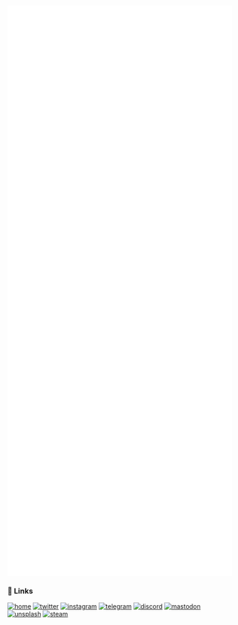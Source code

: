<img align="center" src="/metrics.base.svg" alt="basic">
<img align="center" src="/metrics.plugin.svg" alt="detail">

### 🔗 Links

[![home](https://img.shields.io/badge/Home-24292F?style=for-the-badge&logo=github&logoColor=white)](https://krzhck.github.io)
[![twitter](https://img.shields.io/badge/Twitter-1D9BF0?style=for-the-badge&logo=twitter&logoColor=white)](https://twitter.com/krzhck)
[![instagram](https://img.shields.io/badge/Ins-E4405F?style=for-the-badge&logo=instagram&logoColor=white)](https://www.instagram.com/krzhck)
[![telegram](https://img.shields.io/badge/Tele-4E9DD5?style=for-the-badge&logo=telegram&logoColor=white)](https://t.me/krzhck)
[![discord](https://img.shields.io/badge/Discord-5A65E8?style=for-the-badge&logo=discord&logoColor=white)](https://discordapp.com/users/715527381770829904)
[![mastodon](https://img.shields.io/badge/Mastodon-2c90d9?style=for-the-badge&logo=mastodon&logoColor=white)](https://mastodon.social/web/@krzhck)
[![unsplash](https://img.shields.io/badge/Unsplash-000000?style=for-the-badge&logo=unsplash&logoColor=white)](https://unsplash.com/@krzhck)
[![steam](https://img.shields.io/badge/Steam-3B6390?style=for-the-badge&logo=steam&logoColor=white)](https://steamcommunity.com/id/krzhck/)
